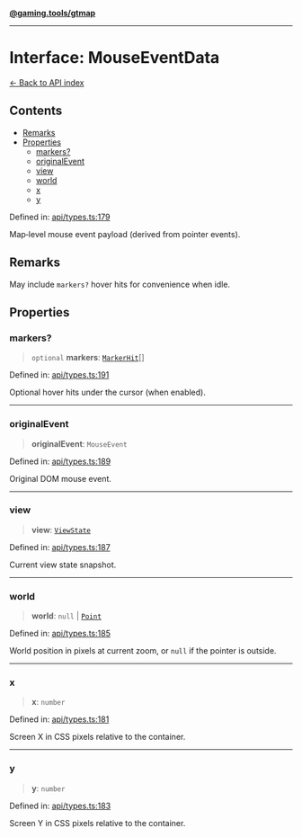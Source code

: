 [**@gaming.tools/gtmap**](README.md)

***

# Interface: MouseEventData

[← Back to API index](./README.md)

## Contents

- [Remarks](#remarks)
- [Properties](#properties)
  - [markers?](#markers)
  - [originalEvent](#originalevent)
  - [view](#view)
  - [world](#world)
  - [x](#x)
  - [y](#y)

Defined in: [api/types.ts:179](https://github.com/gamingtools/gt-map/blob/37582d0663306e25f7b67e6e3ae4390bd14c21af/packages/gtmap/src/api/types.ts#L179)

Map‑level mouse event payload (derived from pointer events).

## Remarks

May include `markers?` hover hits for convenience when idle.

## Properties

### markers?

> `optional` **markers**: [`MarkerHit`](Interface.MarkerHit.md)[]

Defined in: [api/types.ts:191](https://github.com/gamingtools/gt-map/blob/37582d0663306e25f7b67e6e3ae4390bd14c21af/packages/gtmap/src/api/types.ts#L191)

Optional hover hits under the cursor (when enabled).

***

### originalEvent

> **originalEvent**: `MouseEvent`

Defined in: [api/types.ts:189](https://github.com/gamingtools/gt-map/blob/37582d0663306e25f7b67e6e3ae4390bd14c21af/packages/gtmap/src/api/types.ts#L189)

Original DOM mouse event.

***

### view

> **view**: [`ViewState`](Interface.ViewState.md)

Defined in: [api/types.ts:187](https://github.com/gamingtools/gt-map/blob/37582d0663306e25f7b67e6e3ae4390bd14c21af/packages/gtmap/src/api/types.ts#L187)

Current view state snapshot.

***

### world

> **world**: `null` \| [`Point`](TypeAlias.Point.md)

Defined in: [api/types.ts:185](https://github.com/gamingtools/gt-map/blob/37582d0663306e25f7b67e6e3ae4390bd14c21af/packages/gtmap/src/api/types.ts#L185)

World position in pixels at current zoom, or `null` if the pointer is outside.

***

### x

> **x**: `number`

Defined in: [api/types.ts:181](https://github.com/gamingtools/gt-map/blob/37582d0663306e25f7b67e6e3ae4390bd14c21af/packages/gtmap/src/api/types.ts#L181)

Screen X in CSS pixels relative to the container.

***

### y

> **y**: `number`

Defined in: [api/types.ts:183](https://github.com/gamingtools/gt-map/blob/37582d0663306e25f7b67e6e3ae4390bd14c21af/packages/gtmap/src/api/types.ts#L183)

Screen Y in CSS pixels relative to the container.
